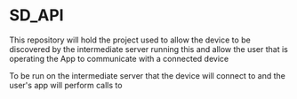 # SD_API

This repository will hold the project used to allow the device to be discovered by the intermediate server running this and allow the user
    that is operating the App to communicate with a connected device
    
To be run on the intermediate server that the device will connect to and the user's app will perform calls to
